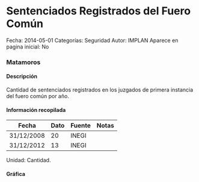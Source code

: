 Sentenciados Registrados del Fuero Común
=====

Fecha: 2014-05-01
Categorías: Seguridad
Autor: IMPLAN
Aparece en pagina inicial: No

### Matamoros

#### Descripción

Cantidad de sentenciados registrados en los juzgados de primera instancia del fuero común por año.

<!-- break -->

#### Información recopilada

<table class="table table-hover table-bordered matriz">
  <thead>
    <tr><th>Fecha</th><th>Dato</th><th>Fuente</th><th>Notas</th></tr>
  </thead>
  <tbody>
    <tr><td class="centrado">31/12/2008</td><td class="derecha">20</td><td>INEGI</td><td></td></tr>
    <tr><td class="centrado">31/12/2012</td><td class="derecha">13</td><td>INEGI</td><td></td></tr>
  </tbody>
</table>

Unidad: Cantidad.

#### Gráfica

<div id="Morrisxmgtocpu" class="grafica"></div>
  <!-- JAVASCRIPT DE LA GRAFICA EN Morrisxmgtocpu -->
  <script>
  new Morris.Line({
    element: 'Morrisxmgtocpu',
    data: [
      { fecha: '2008-12-31', dato: 20 },
      { fecha: '2012-12-31', dato: 13 }
    ],
    xkey: 'fecha',
    ykeys: ['dato'],
    labels: ['Dato'],
    lineColors: ['#FF5B02'],
    xLabelFormat: function(d) {
      return d.getDate()+'/'+(d.getMonth()+1)+'/'+d.getFullYear();
    },
    dateFormat: function (ts) {
      var d = new Date(ts);
      return d.getDate() + '/' + (d.getMonth() + 1) + '/' + d.getFullYear();
    }
  });
  </script>
